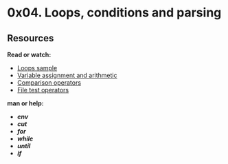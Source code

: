 # 0x04. Loops, conditions and parsing

## Resources

**Read or watch:**

* [Loops sample](https://www.tldp.org/LDP/Bash-Beginners-Guide/html/sect_09_01.html)
* [Variable assignment and arithmetic](https://www.tldp.org/LDP/abs/html/ops.html)
* [Comparison operators](https://www.tldp.org/LDP/abs/html/comparison-ops.html)
* [File test operators](https://www.tldp.org/LDP/abs/html/fto.html)

**man or help:**

* **_env_**
* **_cut_**
* **_for_**
* **_while_**
* **_until_**
* **_if_**
